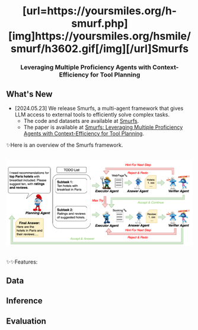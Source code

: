 <div align="center">
<h1>[url=https://yoursmiles.org/h-smurf.php][img]https://yoursmiles.org/hsmile/smurf/h3602.gif[/img][/url]Smurfs</h1>
<h3>Leveraging Multiple Proficiency Agents with Context-Efficiency
for Tool Planning<h3>
</div>

## What's New
+  [2024.05.23] We release Smurfs, a multi-agent framework that gives LLM access to external tools to efficiently
solve complex tasks.
   + The code and datasets are available at [Smurfs](#).
   + The paper is available at [Smurfs: Leveraging Multiple Proficiency Agents with Context-Efficiency
for Tool Planning](http://arxiv.org/abs/2405.05955).

✨Here is an overview of the Smurfs framework.

<br>
<div align="center">
<img src="assets/overview.png" width="800px">
</div>
<br>

✨✨Features:

## Data

## Inference

## Evaluation



